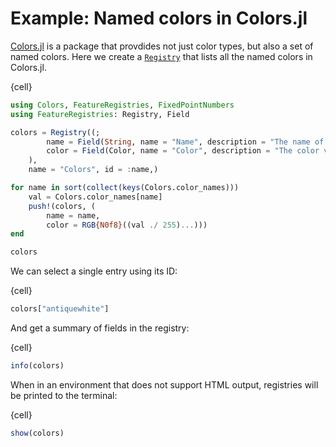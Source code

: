 # Example: Named colors in Colors.jl

[Colors.jl](https://github.com/JuliaGraphics/Colors.jl) is a package that provdides not just color types, but also a set of named colors. Here we create a [`Registry`](#) that lists all the named colors in Colors.jl.

{cell}
```julia
using Colors, FeatureRegistries, FixedPointNumbers
using FeatureRegistries: Registry, Field

colors = Registry((;
        name = Field(String, name = "Name", description = "The name of the color"),
        color = Field(Color, name = "Color", description = "The color value"),
    ),
    name = "Colors", id = :name,)

for name in sort(collect(keys(Colors.color_names)))
    val = Colors.color_names[name]
    push!(colors, (
        name = name,
        color = RGB{N0f8}((val ./ 255)...)))
end

colors
```

We can select a single entry using its ID:

{cell}
```julia
colors["antiquewhite"]
```

And get a summary of fields in the registry:

{cell}
```julia
info(colors)
```

When in an environment that does not support HTML output, registries will be printed to the terminal:

{cell}
```julia
show(colors)
```